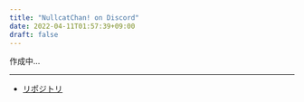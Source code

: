 ```yaml
---
title: "NullcatChan! on Discord"
date: 2022-04-11T01:57:39+09:00
draft: false
---
```


作成中...

---

- [リポジトリ](https://github.com/nullnyat/NullcatChan-Discord)
